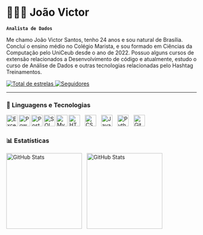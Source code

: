 # 👨🏻‍💻 João Victor

**`Analista de Dados`**

Me chamo João Victor Santos, tenho 24 anos e sou natural de Brasília. Concluí o ensino médio no Colégio Marista, e sou formado em Ciências da Computação pelo UniCeub desde o ano de 2022. Possuo alguns cursos de extensão relacionados a Desenvolvimento de código e atualmente, estudo o curso de Análise de Dados e outras tecnologias relacionadas pelo Hashtag Treinamentos.

<p align="left">
    <a href="https://github.com/Larissakich?tab=repositories&sort=stargazers">
        <img 
            alt="Total de estrelas" 
            title="Total de estrelas GitHub" 
            src="https://custom-icon-badges.demolab.com/github/stars/Jovi-gif?color=6A5ACD&style=for-the-badge&labelColor=7B68EE&logo=star&label=estrelas"
        />
    </a>
    <a href="https://github.com/Larissakich?tab=followers">
        <img 
            alt="Seguidores" 
            title="Me siga no GitHub" 
            src="https://custom-icon-badges.demolab.com/github/followers/Jovi-gif?color=6A5ACD&labelColor=7B68EE&style=for-the-badge&logo=github&label=Seguidores&logoColor=white"
        />
    </a>
</p>

---

### 🤖 Linguagens e Tecnologias

<img
  align="left"
  alt="Excel"
  title="Excel"
  width="30px"
  src="https://img.icons8.com/?size=100&id=117561&format=png&color=000000"
/>
<img
  align="left"
  alt="PowerBI"
  title="PowerBI"
  width="30px"
  src="https://img.icons8.com/?size=100&id=3sGOUDo9nJ4k&format=png&color=000000"
/>
<img 
  align="left"
  alt="PostGreSQL" 
  title="PostGreSQL"
  width="30px"
  src="https://cdn.jsdelivr.net/gh/devicons/devicon@latest/icons/postgresql/postgresql-original.svg" 
/>
<img
  align="left"
  alt="SQL Server"
  title="SQL Server"
  width="30px"
  src="https://cdn.jsdelivr.net/gh/devicons/devicon@latest/icons/microsoftsqlserver/microsoftsqlserver-original.svg" 
/>
<img
  align="left"
  alt="MySQL"
  title="MySQL"
  width="30px"
  src="https://cdn.jsdelivr.net/gh/devicons/devicon@latest/icons/mysql/mysql-original.svg"
/>
<img 
    align="left" 
    alt="HTML"
    title="HTML" 
    width="30px" 
    style="padding-right: 10px;" 
    src="https://cdn.jsdelivr.net/gh/devicons/devicon@latest/icons/html5/html5-original.svg" 
/>
<img 
    align="left" 
    alt="CSS" 
    title="CSS"
    width="30px" 
    style="padding-right: 10px;" 
    src="https://cdn.jsdelivr.net/gh/devicons/devicon@latest/icons/css3/css3-original.svg" 
/>
<img 
    align="left" 
    alt="JavaScript" 
    title="JavaScript"
    width="30px" 
    style="padding-right: 10px;" 
    src="https://cdn.jsdelivr.net/gh/devicons/devicon@latest/icons/javascript/javascript-original.svg" 
/>
<img 
    align="left" 
    alt="Python" 
    title="Python"
    width="30px" 
    style="padding-right: 10px;" 
    src="https://cdn.jsdelivr.net/gh/devicons/devicon@latest/icons/python/python-original.svg" 
/>
<img 
    align="left" 
    alt="Git" 
    title="Git"
    width="30px" 
    style="padding-right: 10px;" 
    src="https://cdn.jsdelivr.net/gh/devicons/devicon@latest/icons/git/git-original.svg" 
/>
          
<br/>
<br/>

### 📊 Estatísticas

<p>
  <img 
    align="left" 
    alt="GitHub Stats" 
    height="200" 
    style="padding-right: 10px;" 
    src="https://github-readme-stats.vercel.app/api?username=Jovi-gif&show_icons=true&theme=tokyonight&include_all_commits=true&locale=pt-br" 
  />

<img 
      align="left" 
      alt="GitHub Stats" 
      height="200" 
      src="https://github-readme-stats.vercel.app/api/top-langs/?username=Jovi-gif&theme=tokyonight&layout=compact&custom_title=Tecnologias&langs_count=9" 
  />

</p>
